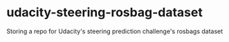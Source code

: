 # udacity-steering-rosbag-dataset
Storing a repo for Udacity's steering prediction challenge's rosbags dataset
